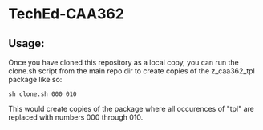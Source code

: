 # TechEd-CAA362

## Usage:

Once you have cloned this repository as a local copy, you can run the clone.sh
script from the main repo dir to create copies of the z_caa362_tpl package
like so:

```
sh clone.sh 000 010
```

This would create copies of the package where all occurences of "tpl" are
replaced with numbers 000 through 010.